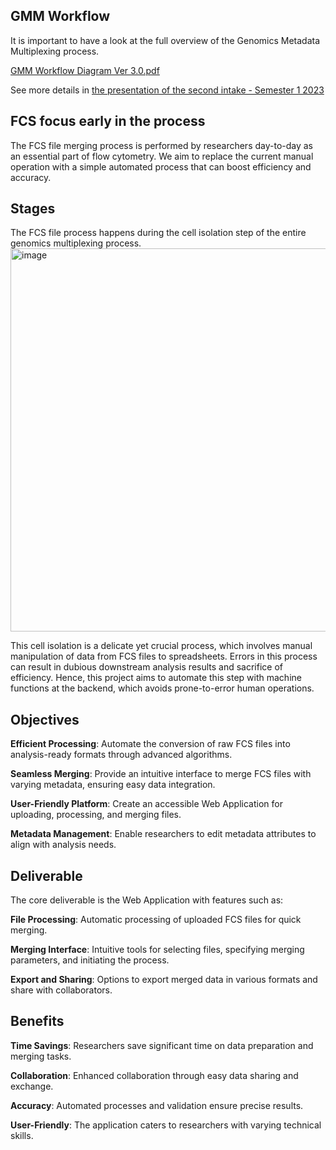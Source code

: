 
## **GMM Workflow**

It is important to have a look at the full overview of the Genomics Metadata Multiplexing process.

[GMM Workflow Diagram Ver 3.0.pdf](https://github.com/WEHI-ResearchComputing/Genomics-Metadata-Multiplexing/files/13985195/GMM.Workflow.Diagram.Ver.3.0.pdf)

See more details in [the presentation of the second intake - Semester 1 2023](https://github.com/WEHI-ResearchComputing/Genomics-Metadata-Multiplexing/wiki/Onboarding-Checklist#:~:text=Presentation%20of%20the%20second%20intake%20%2D%20Semester%201%202023)

## **FCS focus early in the process**

The FCS file merging process is performed by researchers day-to-day as an essential part of flow cytometry. We aim to replace the current manual operation with a simple automated process that can boost efficiency and accuracy.

## **Stages**
The FCS file process happens during the cell isolation step of the entire genomics multiplexing process.
<img width="613" alt="image" src="https://github.com/WEHI-ResearchComputing/Genomics-Metadata-Multiplexing/assets/125416012/bf816c9e-aa71-4d41-a1ee-e4ec2ca6a929">

This cell isolation is a delicate yet crucial process, which involves manual manipulation of data from FCS files to spreadsheets. Errors in this process can result in dubious downstream analysis results and sacrifice of efficiency. 
Hence, this project aims to automate this step with machine functions at the backend, which avoids prone-to-error human operations. 




## **Objectives**

**Efficient Processing**: Automate the conversion of raw FCS files into analysis-ready formats through advanced algorithms.

**Seamless Merging**: Provide an intuitive interface to merge FCS files with varying metadata, ensuring easy data integration.

**User-Friendly Platform**: Create an accessible Web Application for uploading, processing, and merging files.

**Metadata Management**: Enable researchers to edit metadata attributes to align with analysis needs.



## **Deliverable**

The core deliverable is the Web Application with features such as:

**File Processing**: Automatic processing of uploaded FCS files for quick merging.

**Merging Interface**: Intuitive tools for selecting files, specifying merging parameters, and initiating the process.

**Export and Sharing**: Options to export merged data in various formats and share with collaborators.



## **Benefits**

**Time Savings**: Researchers save significant time on data preparation and merging tasks.

**Collaboration**: Enhanced collaboration through easy data sharing and exchange.

**Accuracy**: Automated processes and validation ensure precise results.

**User-Friendly**: The application caters to researchers with varying technical skills.

